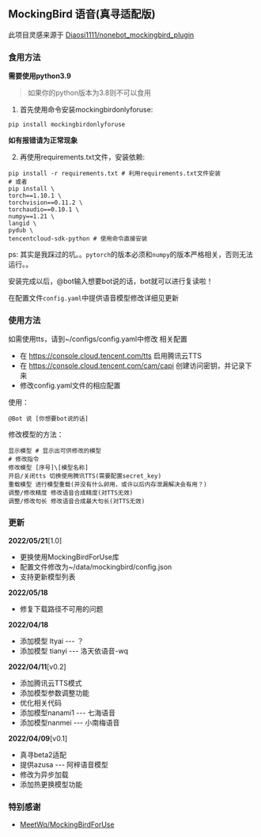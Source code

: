 ## MockingBird 语音(真寻适配版)

此项目灵感来源于 [Diaosi1111/nonebot_mockingbird_plugin](https://github.com/Diaosi1111/nonebot_mockingbird_plugin)

### 食用方法

**需要使用python3.9**

> 如果你的python版本为3.8则不可以食用

1. 首先使用命令安装mockingbirdonlyforuse:

``` 
pip install mockingbirdonlyforuse
```

**如有报错请为正常现象**

2. 再使用requirements.txt文件，安装依赖:

```shell
pip install -r requirements.txt # 利用requirements.txt文件安装
# 或者
pip install \
torch==1.10.1 \
torchvision==0.11.2 \
torchaudio==0.10.1 \
numpy==1.21 \
langid \
pydub \
tencentcloud-sdk-python # 使用命令直接安装
```

ps: 其实是我踩过的坑。。`pytorch`的版本必须和`numpy`的版本严格相关，否则无法运行。。

安装完成以后，@bot输入想要bot说的话，bot就可以进行复读啦！

在配置文件`config.yaml`中提供语音模型修改详细见更新

### 使用方法

如需使用tts，请到~/configs/config.yaml中修改 相关配置

* 在 https://console.cloud.tencent.com/tts 启用腾讯云TTS
* 在 https://console.cloud.tencent.com/cam/capi 创建访问密钥，并记录下来
* 修改config.yaml文件的相应配置

使用：

```
@Bot 说 [你想要bot说的话]
```

修改模型的方法：

```
显示模型 # 显示出可供修改的模型
# 修改指令
修改模型 [序号]\[模型名称]
开启/关闭tts 切换使用腾讯TTS(需要配置secret_key)
重载模型 进行模型重载(并没有什么卵用，或许以后内存泄漏解决会有用？)
调整/修改精度 修改语音合成精度(对TTS无效)
调整/修改句长 修改语音合成最大句长(对TTS无效)
```

### 更新

**2022/05/21**\[1.0]

* 更换使用MockingBirdForUse库
* 配置文件修改为~/data/mockingbird/config.json
* 支持更新模型列表

**2022/05/18**

* 修复下载路径不可用的问题

**2022/04/18**

* 添加模型 ltyai --- ？
* 添加模型 tianyi --- 洛天依语音-wq

**2022/04/11**\[v0.2]

* 添加腾讯云TTS模式
* 添加模型参数调整功能
* 优化相关代码
* 添加模型nanami1 --- 七海语音
* 添加模型nanmei --- 小南梅语音

**2022/04/09**\[v0.1]

* 真寻beta2适配
* 提供azusa --- 阿梓语音模型
* 修改为异步加载
* 添加热更换模型功能

### 特别感谢

* [MeetWq/MockingBirdForUse](https://github.com/MeetWq/MockingBirdForUse)